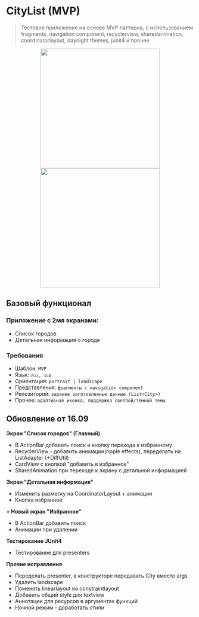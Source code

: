 # CityList (MVP)

> Тестовое приложение на основе MVP паттерна, с использованием fragments, navigation component,
> recyclerview, sharedanimation, coordinatorlayout, daynight themes, junit4 и прочее

<div style="text-align:center">
    <img src="https://user-images.githubusercontent.com/61781958/133679474-d4a9e891-83bc-45e9-a99d-400e3dbfb4ff.jpg" height="320px"</img>
    <img src="https://user-images.githubusercontent.com/61781958/133738637-97ff5295-c276-4f77-960c-e1c4ab907a27.png" height="320px"</img>
</div>

## Базовый функционал
### Приложение с 2мя экранами: 
- Список городов  
- Детальная информация о городе 

### Требования 
- Шаблон: `MVP` 
- Язык: `🇷🇺, 🇬🇧`  
- Ориентация: `portrait | landscape`
- Представления: `фрагменты с navigation component`
- Репозиторий: `заранее заготовленные данные (List<City>)` 
- Прочее: `адаптивная иконка, поддержка светлой/темной темы` 

## Обновление от 16.09

**Экран "Список городов" (Главный)**
- В ActionBar добавить поиск и кнопку перехода к избранному
- RecyclerView - добавить анимации(ripple effects), переделать на ListAdapter (+DiffUtil)
- CardView с кнопкой "добавить в избранное"
- SharedAnimation при переходе к экрану с детальной информацией

**Экран "Детальная информация"**
- Изменить разметку на CoordinatorLayout + анимации
- Кнопка избранное 

**+ Новый экран "Избранное"**
- В ActionBar добавить поиск
- Анимации при удалении

**Тестирование JUnit4**
- Тестирование для presenters

**Прочие исправления**
- Переделать presenter, в конструкторе передавать City вместо args
- Удалить landscape
- Поменять linearlayout на constraintlayout
- Добавить общий style для textview
- Аннотации для ресурсов в аргументах функций
- Ночной режим - доработать стили
